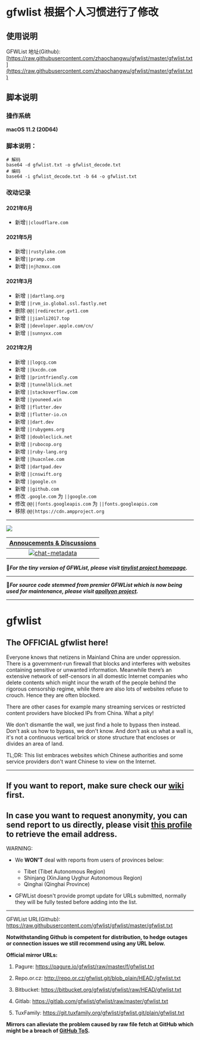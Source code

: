 # gfwlist 根据个人习惯进行了修改

## 使用说明

GFWList 地址(Github):
[https://raw.githubusercontent.com/zhaochangwu/gfwlist/master/gfwlist.txt](https://raw.githubusercontent.com/zhaochangwu/gfwlist/master/gfwlist.txt)

## 脚本说明

### 操作系统

**macOS 11.2 (20D64)**

### 脚本说明：

```shell
# 解码
base64 -d gfwlist.txt -o gfwlist_decode.txt
# 编码
base64 -i gfwlist_decode.txt -b 64 -o gfwlist.txt
```

### 改动记录

#### 2021年6月
- 新增`||cloudflare.com`

#### 2021年5月

- 新增`||rustylake.com`
- 新增`||pramp.com`
- 新增`||njhzmxx.com`

#### 2021年3月

- 新增 `||dartlang.org`
- 新增 `||rvm_io.global.ssl.fastly.net`
- 删除 `@@||redirector.gvt1.com`
- 新增 `||jianli2017.top`
- 新增 `||developer.apple.com/cn/`
- 新增 `||sunnyxx.com`

#### 2021年2月

- 新增 `||logcg.com`
- 新增 `||kxcdn.com`
- 新增 `||printfriendly.com`
- 新增 `||tunnelblick.net`
- 新增 `||stackoverflow.com`
- 新增 `||youneed.win`
- 新增 `||flutter.dev`
- 新增 `||flutter-io.cn`
- 新增 `||dart.dev`
- 新增 `||rubygems.org`
- 新增 `||doubleclick.net`
- 新增 `||rubocop.org`
- 新增 `||ruby-lang.org`
- 新增 `||huacnlee.com`
- 新增 `||dartpad.dev`
- 新增 `||cnswift.org`
- 新增 `||google.cn`
- 新增 `||github.com`
- 修改 `.google.com` 为 `||google.com`
- 修改 `@@||fonts.googleapis.com` 为 `||fonts.googleapis.com`
- 移除 `@@|https://cdn.ampproject.org`

---

<a href="http://info.flagcounter.com/T2RV"><img src="http://s09.flagcounter.com/count2/T2RV/bg_FFFFFF/txt_000000/border_CCCCCC/columns_6/maxflags_20/viewers_GFWList/labels_1/pageviews_1/flags_0/percent_0/" border="0"></a>

|[Annoucements & Discussions][chat-room]|
|:---:|
| [![chat-metadata]][chat-room]|

[chat-metadata]: https://img.shields.io/gitter/room/nwjs/nw.js.svg?style=flat-square "Join the chat"
[chat-room]: https://gitter.im/gfwlist/gfwlist?utm_source=share-link&utm_medium=link&utm_campaign=share-link "GFWList@Gitter"

:tulip:***For the tiny version of GFWList, please visit [tinylist project homepage](https://github.com/gfwlist/tinylist).***
******

:hammer:***For source code stemmed from premier GFWList which is now being used for maintenance, please visit [apollyon project](https://github.com/gfwlist/apollyon).***
******

# gfwlist
## The OFFICIAL gfwlist here!

Everyone knows that netizens in Mainland China are under oppression. There is a government-run firewall that blocks and interferes with websites containing sensitive or unwanted information. Meanwhile there’s an extensive network of self-censors in all domestic Internet companies who delete contents which might incur the wrath of the people behind the rigorous censorship regime, while there are also lots of websites refuse to crouch. Hence they are often blocked.

There are other cases for example many streaming services or restricted content providers have blocked IPs from China. What a pity!

We don't dismantle the wall, we just find a hole to bypass then instead. Don't ask us how to bypass, we don't know. And don't ask us what a wall is, it's not a continuous vertical brick or stone structure that encloses or divides an area of land.

TL;DR: This list embraces websites which Chinese authorities and some service providers don't want Chinese to view on the Internet.

---
## If you want to report, make sure check our [wiki](https://github.com/gfwlist/gfwlist/wiki/Cautions) first.

## In case you want to request anonymity, you can send report to us directly, please visit [this profile](https://github.com/cicku) to retrieve the email address.

WARNING:

* We **WON'T** deal with reports from users of provinces below:

  - Tibet (Tibet Autonomous Region)
  - Shinjang (XinJiang Uyghur Autonomous Region)
  - Qinghai (Qinghai Province)

* GFWList doesn't provide prompt update for URLs submitted, normally they will be fully tested before adding into the list.

---

GFWList URL(Github): https://raw.githubusercontent.com/gfwlist/gfwlist/master/gfwlist.txt

**Notwithstanding Github is competent for distribution, to hedge outages or connection issues we still recommend using any URL below.**

**Official mirror URLs:**
1. Pagure: https://pagure.io/gfwlist/raw/master/f/gfwlist.txt

2. Repo.or.cz: http://repo.or.cz/gfwlist.git/blob_plain/HEAD:/gfwlist.txt

3. Bitbucket: https://bitbucket.org/gfwlist/gfwlist/raw/HEAD/gfwlist.txt

4. Gitlab: https://gitlab.com/gfwlist/gfwlist/raw/master/gfwlist.txt

5. TuxFamily: https://git.tuxfamily.org/gfwlist/gfwlist.git/plain/gfwlist.txt

**Mirrors can alleviate the problem caused by raw file fetch at GitHub which might be a breach of [GitHub ToS](https://github.com/site/terms).**
